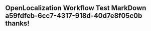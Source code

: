 <properties
ms.topic="hero-topic"
ms.test1="hero-topic"
ms.test2="test"/>


## OpenLocalization Workflow Test MarkDown a59fdfeb-6cc7-4317-918d-40d7e8f05c0b thanks!



<!--HONumber=Jan17_HO1-->


